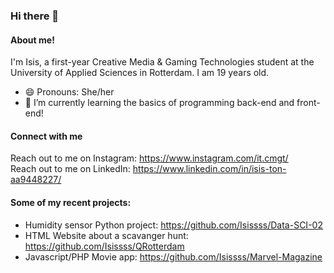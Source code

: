 ### Hi there 👋

#### About me!
I'm Isis, a first-year Creative Media & Gaming Technologies student at the University of Applied Sciences in Rotterdam. I am 19 years old.

- 😄 Pronouns: She/her
- 🌱 I’m currently learning the basics of programming back-end and front-end!

#### Connect with me 
Reach out to me on Instagram: https://www.instagram.com/it.cmgt/ <br>
Reach out to me on LinkedIn: https://www.linkedin.com/in/isis-ton-aa9448227/ <br>

#### Some of my recent projects:
- Humidity sensor Python project: https://github.com/Isissss/Data-SCI-02
- HTML Website about a scavanger hunt: https://github.com/Isissss/QRotterdam  
- Javascript/PHP Movie app: https://github.com/Isissss/Marvel-Magazine

